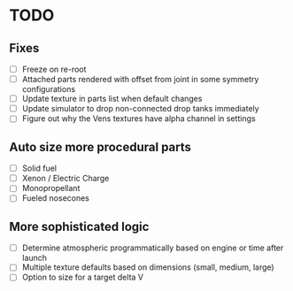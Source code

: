 # TODO

## Fixes

- [ ] Freeze on re-root
- [ ] Attached parts rendered with offset from joint in some symmetry configurations
- [ ] Update texture in parts list when default changes
- [ ] Update simulator to drop non-connected drop tanks immediately
- [ ] Figure out why the Vens textures have alpha channel in settings

## Auto size more procedural parts

- [ ] Solid fuel
- [ ] Xenon / Electric Charge
- [ ] Monopropellant
- [ ] Fueled nosecones

## More sophisticated logic

- [ ] Determine atmospheric programmatically based on engine or time after launch
- [ ] Multiple texture defaults based on dimensions (small, medium, large)
- [ ] Option to size for a target delta V

